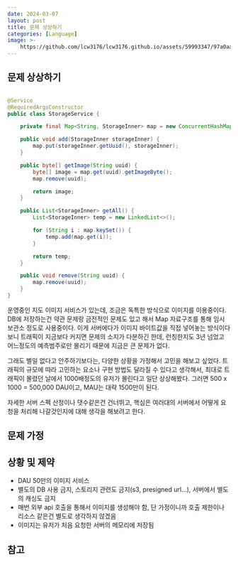 ```yaml
---
date: 2024-03-07
layout: post
title: 문제 상상하기
categories: [Language]
image: >-
    https://github.com/lcw3176/lcw3176.github.io/assets/59993347/97a0aac1-92bb-4709-8d34-9750992541c3
---
```


## 문제 상상하기

```java

@Service
@RequiredArgsConstructor
public class StorageService {

    private final Map<String, StorageInner> map = new ConcurrentHashMap<>();

    public void add(StorageInner storageInner) {
        map.put(storageInner.getUuid(), storageInner);
    }

    public byte[] getImage(String uuid) {
        byte[] image = map.get(uuid).getImageByte();
        map.remove(uuid);

        return image;
    }

    public List<StorageInner> getAll() {
        List<StorageInner> temp = new LinkedList<>();

        for (String i : map.keySet()) {
            temp.add(map.get(i));
        }

        return temp;
    }

    public void remove(String uuid) {
        map.remove(uuid);
    }
}

```

운영중인 지도 이미지 서비스가 있는데, 조금은 독특한 방식으로 이미지를 이용중이다.
DB에 저장하는건 약관 문제랑 금전적인 문제도 있고 해서 Map 자료구조를 통해 임시 보관소 정도로 사용중이다. 
이게 서버에다가 이미지 바이트값을 직접 넣어놓는 방식이다 보니 트래픽이 지금보다 커지면 문제의 소지가 다분하긴 한데,
런칭한지도 3년 넘었고 어느정도의 예측범주로만 몰리기 때문에 지금은 큰 문제가 없다.

그래도 별일 없다고 안주하기보다는, 다양한 상황을 가정해서 고민을 해보고 싶었다.
트래픽의 규모에 따라 고민하는 요소나 구현 방법도 달라질 수 있다고 생각해서, 
최대로 트래픽이 몰렸던 날에서 1000배정도의 유저가 몰린다고 일단 상상해봤다.
그러면 500 x 1000 = 500,000 DAU이고, MAU는 대략 1500만이 된다.

자세한 서버 스펙 산정이나 댓수같은건 건너뛰고, 
핵심은 여러대의 서버에서 어떻게 요청을 처리해 나갈것인지에 대해 생각을 해보려고 한다.

## 문제 가정

## 상황 및 제약

- DAU 50만의 이미지 서비스
- 별도의 DB 사용 금지, 스토리지 관련도 금지(s3, presigned url...), 서버에서 별도의 캐싱도 금지
- 매번 외부 api 호출을 통해서 이미지를 생성해야 함, 단 가정이니까 호출 제한이나 리소스 같은건 별도로 생각하지 않겠음
- 이미지는 유저가 처음 요청한 서버의 메모리에 저장됨


## 참고
